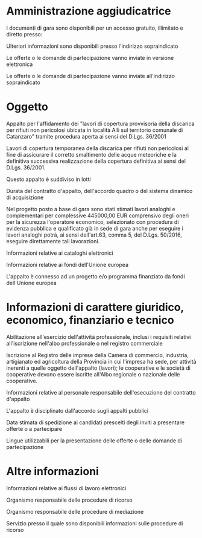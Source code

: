 # Amministrazione aggiudicatrice
I documenti di gara sono disponibili per un accesso gratuito, illimitato e diretto presso:

Ulteriori informazioni sono disponibili presso l'indirizzo sopraindicato

Le offerte o le domande di partecipazione vanno inviate in versione elettronica

Le offerte o le domande di partecipazione vanno inviate all'indirizzo sopraindicato

# Oggetto
Appalto per l'affidamento dei "lavori di copertura provvisoria della discarica per rifiuti non pericolosi ubicata in località Alli sul territorio comunale di Catanzaro" tramite procedura aperta ai sensi del D.Lgs. 36/2001

Lavori di copertura temporanea della discarica per rifiuti non pericolosi al fine di assicurare il corretto smaltimento delle acque meteoriche e la definitiva successiva realizzazione della copertura definitiva ai sensi del D.Lgs. 36/2001.

Questo appalto è suddiviso in lotti

Durata del contratto d'appalto, dell'accordo quadro o del sistema dinamico di acquisizione

Nel progetto posto a base di gara sono stati stimati lavori analoghi e complementari per complessive 445000,00 EUR comprensivo degli oneri per la sicurezza l'operatore economico, selezionato con procedura di evidenza pubblica e qualificato già in sede di gara anche per eseguire i lavori analoghi potrà, ai sensi dell'art.63, comma 5, del D.Lgs. 50/2016, eseguire direttamente tali lavorazioni.

Informazioni relative ai cataloghi elettronici

Informazioni relative ai fondi dell'Unione europea

L'appalto è connesso ad un progetto e/o programma finanziato da fondi dell'Unione europea

# Informazioni di carattere giuridico, economico, finanziario e tecnico
Abilitazione all'esercizio dell'attività professionale, inclusi i requisiti relativi all'iscrizione nell'albo professionale o nel registro commerciale

Iscrizione al Registro delle imprese della Camera di commercio, industria, artigianato ed agricoltura della Provincia in cui l'impresa ha sede, per attività inerenti a quelle oggetto dell'appalto (lavori); le cooperative e le società di cooperative devono essere iscritte all'Albo regionale o nazionale delle cooperative.

Informazioni relative al personale responsabile dell'esecuzione del contratto d'appalto

L'appalto è disciplinato dall'accordo sugli appalti pubblici

Data stimata di spedizione ai candidati prescelti degli inviti a presentare offerte o a partecipare

Lingue utilizzabili per la presentazione delle offerte o delle domande di partecipazione

# Altre informazioni
Informazioni relative ai flussi di lavoro elettronici

Organismo responsabile delle procedure di ricorso

Organismo responsabile delle procedure di mediazione

Servizio presso il quale sono disponibili informazioni sulle procedure di ricorso
